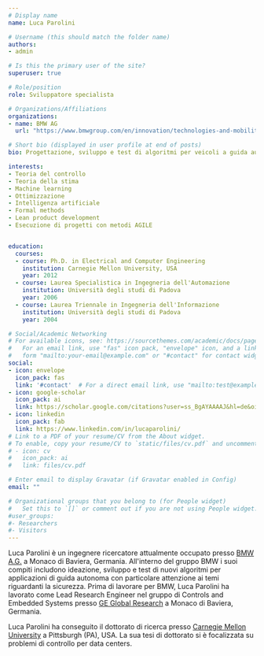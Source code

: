 ```yaml
---
# Display name
name: Luca Parolini

# Username (this should match the folder name)
authors:
- admin

# Is this the primary user of the site?
superuser: true

# Role/position
role: Sviluppatore specialista

# Organizations/Affiliations
organizations:
- name: BMW AG
  url: "https://www.bmwgroup.com/en/innovation/technologies-and-mobility/autonomes-fahren/campus.html"

# Short bio (displayed in user profile at end of posts)
bio: Progettazione, sviluppo e test di algoritmi per veicoli a guida autonoma con speciale attenzione per la sicurezza.

interests:
- Teoria del controllo
- Teoria della stima
- Machine learning
- Ottimizzazione
- Intelligenza artificiale
- Formal methods
- Lean product development
- Esecuzione di progetti con metodi AGILE


education:
  courses:
  - course: Ph.D. in Electrical and Computer Engineering
    institution: Carnegie Mellon University, USA
    year: 2012
  - course: Laurea Specialistica in Ingegneria dell'Automazione
    institution: Università degli studi di Padova
    year: 2006
  - course: Laurea Triennale in Ingegneria dell'Informazione
    institution: Università degli studi di Padova
    year: 2004

# Social/Academic Networking
# For available icons, see: https://sourcethemes.com/academic/docs/page-builder/#icons
#   For an email link, use "fas" icon pack, "envelope" icon, and a link in the
#   form "mailto:your-email@example.com" or "#contact" for contact widget.
social:
- icon: envelope
  icon_pack: fas
  link: '#contact'  # For a direct email link, use "mailto:test@example.org".
- icon: google-scholar
  icon_pack: ai
  link: https://scholar.google.com/citations?user=ss_BgAYAAAAJ&hl=de&oi=ao
- icon: linkedin
  icon_pack: fab
  link: https://www.linkedin.com/in/lucaparolini/
# Link to a PDF of your resume/CV from the About widget.
# To enable, copy your resume/CV to `static/files/cv.pdf` and uncomment the lines below.
# - icon: cv
#   icon_pack: ai
#   link: files/cv.pdf

# Enter email to display Gravatar (if Gravatar enabled in Config)
email: ""

# Organizational groups that you belong to (for People widget)
#   Set this to `[]` or comment out if you are not using People widget.
#user_groups:
#- Researchers
#- Visitors
---
```


Luca Parolini è un ingegnere ricercatore attualmente occupato presso [BMW A.G.](https://www.bmwgroup.com/en/innovation/technologies-and-mobility/autonomes-fahren/campus.html) a Monaco di Baviera, Germania. All'interno del gruppo BMW i suoi compiti includono ideazione, sviluppo e test di nuovi algoritmi per applicazioni di guida autonoma con particolare attenzione ai temi riguardanti la sicurezza. Prima di lavorare per BMW, Luca Parolini ha lavorato come Lead Research Engineer nel gruppo di Controls and Embedded Systems presso [GE Global Research](https://www.geglobalresearch.com/) a Monaco di Baviera, Germania.

Luca Parolini ha conseguito il dottorato di ricerca presso [Carnegie Mellon University](https://www.ece.cmu.edu/) a Pittsburgh (PA), USA. La sua tesi di dottorato si è focalizzata su problemi di controllo per data centers.
